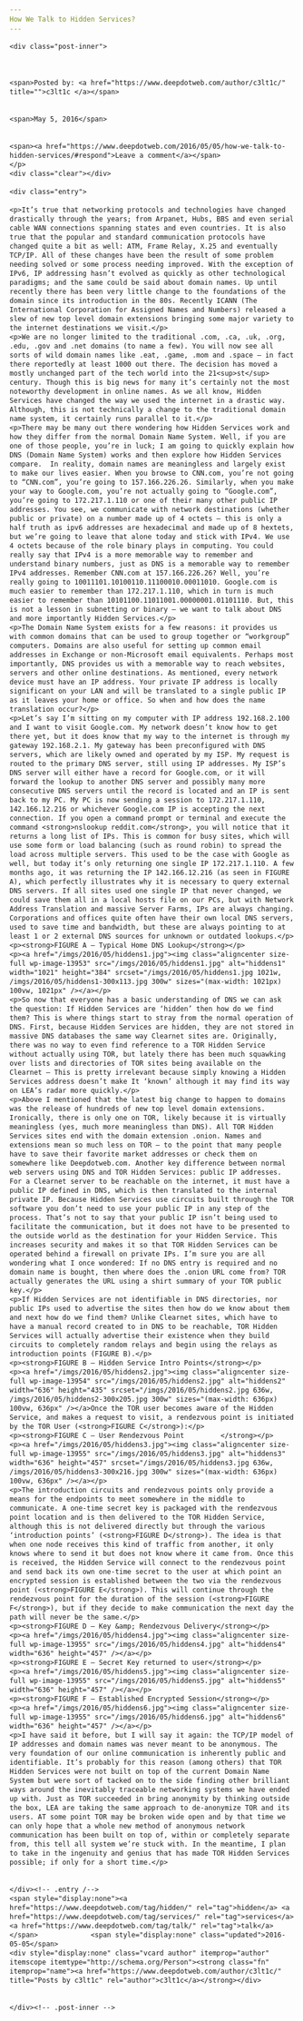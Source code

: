 ```yaml
---
How We Talk to Hidden Services?
---
```

<article class="post-listing post-13952 post type-post status-publish format-standard has-post-thumbnail hentry  tag-services tag-talk">
    
    <div class="post-inner">
    
    
        
    <span>Posted by: <a href="https://www.deepdotweb.com/author/c3lt1c/" title="">c3lt1c </a></span>
    
    
    <span>May 5, 2016</span>
    
    
    <span><a href="https://www.deepdotweb.com/2016/05/05/how-we-talk-to-hidden-services/#respond">Leave a comment</a></span>
    </p>
    <div class="clear"></div>
    
    <div class="entry">
    
    <p>It’s true that networking protocols and technologies have changed drastically through the years; from Arpanet, Hubs, BBS and even serial cable WAN connections spanning states and even countries. It is also true that the popular and standard communication protocols have changed quite a bit as well: ATM, Frame Relay, X.25 and eventually TCP/IP. All of these changes have been the result of some problem needing solved or some process needing improved. With the exception of IPv6, IP addressing hasn’t evolved as quickly as other technological paradigms; and the same could be said about domain names. Up until recently there has been very little change to the foundations of the domain since its introduction in the 80s. Recently ICANN (The International Corporation for Assigned Names and Numbers) released a slew of new top level domain extensions bringing some major variety to the internet destinations we visit.</p>
    <p>We are no longer limited to the traditional .com, .ca, .uk, .org, .edu, .gov and .net domains (to name a few). You will now see all sorts of wild domain names like .eat, .game, .mom and .space – in fact there reportedly at least 1000 out there. The decision has moved a mostly unchanged part of the tech world into the 21<sup>st</sup> century. Though this is big news for many it’s certainly not the most noteworthy development in online names. As we all know, Hidden Services have changed the way we used the internet in a drastic way. Although, this is not technically a change to the traditional domain name system, it certainly runs parallel to it.</p>
    <p>There may be many out there wondering how Hidden Services work and how they differ from the normal Domain Name System. Well, if you are one of those people, you’re in luck; I am going to quickly explain how DNS (Domain Name System) works and then explore how Hidden Services compare.  In reality, domain names are meaningless and largely exist to make our lives easier. When you browse to CNN.com, you’re not going to “CNN.com”, you’re going to 157.166.226.26. Similarly, when you make your way to Google.com, you’re not actually going to “Google.com”, you’re going to 172.217.1.110 or one of their many other public IP addresses. You see, we communicate with network destinations (whether public or private) on a number made up of 4 octets – this is only a half truth as ipv6 addresses are hexadecimal and made up of 8 hextets, but we’re going to leave that alone today and stick with IPv4. We use 4 octets because of the role binary plays in computing. You could really say that IPv4 is a more memorable way to remember and understand binary numbers, just as DNS is a memorable way to remember IPv4 addresses. Remember CNN.com at 157.166.226.26? Well, you’re really going to 10011101.10100110.11100010.00011010. Google.com is much easier to remember than 172.217.1.110, which in turn is much easier to remember than 10101100.11011001.00000001.01101110. But, this is not a lesson in subnetting or binary – we want to talk about DNS and more importantly Hidden Services.</p>
    <p>The Domain Name System exists for a few reasons: it provides us with common domains that can be used to group together or “workgroup” computers. Domains are also useful for setting up common email addresses in Exchange or non-Microsoft email equivalents. Perhaps most importantly, DNS provides us with a memorable way to reach websites, servers and other online destinations. As mentioned, every network device must have an IP address. Your private IP address is locally significant on your LAN and will be translated to a single public IP as it leaves your home or office. So when and how does the name translation occur?</p>
    <p>Let’s say I’m sitting on my computer with IP address 192.168.2.100 and I want to visit Google.com. My network doesn’t know how to get there yet, but it does know that my way to the internet is through my gateway 192.168.2.1. My gateway has been preconfigured with DNS servers, which are likely owned and operated by my ISP. My request is routed to the primary DNS server, still using IP addresses. My ISP’s DNS server will either have a record for Google.com, or it will forward the lookup to another DNS server and possibly many more consecutive DNS servers until the record is located and an IP is sent back to my PC. My PC is now sending a session to 172.217.1.110, 142.166.12.216 or whichever Google.com IP is accepting the next connection. If you open a command prompt or terminal and execute the command <strong>nslookup reddit.com</strong>, you will notice that it returns a long list of IPs. This is common for busy sites, which will use some form or load balancing (such as round robin) to spread the load across multiple servers. This used to be the case with Google as well, but today it’s only returning one single IP 172.217.1.110. A few months ago, it was returning the IP 142.166.12.216 (as seen in FIGURE A), which perfectly illustrates why it is necessary to query external DNS servers. If all sites used one single IP that never changed, we could save them all in a local hosts file on our PCs, but with Network Address Translation and massive Server Farms, IPs are always changing. Corporations and offices quite often have their own local DNS servers, used to save time and bandwidth, but these are always pointing to at least 1 or 2 external DNS sources for unknown or outdated lookups.</p>
    <p><strong>FIGURE A – Typical Home DNS Lookup</strong></p>
    <p><a href="/imgs/2016/05/hiddens1.jpg"><img class="aligncenter size-full wp-image-13953" src="/imgs/2016/05/hiddens1.jpg" alt="hiddens1" width="1021" height="384" srcset="/imgs/2016/05/hiddens1.jpg 1021w, /imgs/2016/05/hiddens1-300x113.jpg 300w" sizes="(max-width: 1021px) 100vw, 1021px" /></a></p>
    <p>So now that everyone has a basic understanding of DNS we can ask the question: If Hidden Services are ‘hidden’ then how do we find them? This is where things start to stray from the normal operation of DNS. First, because Hidden Services are hidden, they are not stored in massive DNS databases the same way Clearnet sites are. Originally, there was no way to even find reference to a TOR Hidden Service without actually using TOR, but lately there has been much squawking over lists and directories of TOR sites being available on the Clearnet – This is pretty irrelevant because simply knowing a Hidden Services address doesn’t make It ‘known’ although it may find its way on LEA’s radar more quickly.</p>
    <p>Above I mentioned that the latest big change to happen to domains was the release of hundreds of new top level domain extensions. Ironically, there is only one on TOR, likely because it is virtually meaningless (yes, much more meaningless than DNS). All TOR Hidden Services sites end with the domain extension .onion. Names and extensions mean so much less on TOR – to the point that many people have to save their favorite market addresses or check them on somewhere like Deepdotweb.com. Another key difference between normal web servers using DNS and TOR Hidden Services: public IP addresses. For a Clearnet server to be reachable on the internet, it must have a public IP defined in DNS, which is then translated to the internal private IP. Because Hidden Services use circuits built through the TOR software you don’t need to use your public IP in any step of the process. That’s not to say that your public IP isn’t being used to facilitate the communication, but it does not have to be presented to the outside world as the destination for your Hidden Service. This increases security and makes it so that TOR Hidden Services can be operated behind a firewall on private IPs. I’m sure you are all wondering what I once wondered: If no DNS entry is required and no domain name is bought, then where does the .onion URL come from? TOR actually generates the URL using a shirt summary of your TOR public key.</p>
    <p>If Hidden Services are not identifiable in DNS directories, nor public IPs used to advertise the sites then how do we know about them and next how do we find them? Unlike Clearnet sites, which have to have a manual record created to in DNS to be reachable, TOR Hidden Services will actually advertise their existence when they build circuits to completely random relays and begin using the relays as introduction points (FIGURE B).</p>
    <p><strong>FIGURE B – Hidden Service Intro Points</strong></p>
    <p><a href="/imgs/2016/05/hiddens2.jpg"><img class="aligncenter size-full wp-image-13954" src="/imgs/2016/05/hiddens2.jpg" alt="hiddens2" width="636" height="435" srcset="/imgs/2016/05/hiddens2.jpg 636w, /imgs/2016/05/hiddens2-300x205.jpg 300w" sizes="(max-width: 636px) 100vw, 636px" /></a>Once the TOR user becomes aware of the Hidden Service, and makes a request to visit, a rendezvous point is initiated by the TOR User (<strong>FIGURE C</strong>):</p>
    <p><strong>FIGURE C – User Rendezvous Point         </strong></p>
    <p><a href="/imgs/2016/05/hiddens3.jpg"><img class="aligncenter size-full wp-image-13955" src="/imgs/2016/05/hiddens3.jpg" alt="hiddens3" width="636" height="457" srcset="/imgs/2016/05/hiddens3.jpg 636w, /imgs/2016/05/hiddens3-300x216.jpg 300w" sizes="(max-width: 636px) 100vw, 636px" /></a></p>
    <p>The introduction circuits and rendezvous points only provide a means for the endpoints to meet somewhere in the middle to communicate. A one-time secret key is packaged with the rendezvous point location and is then delivered to the TOR Hidden Service, although this is not delivered directly but through the various ‘introduction points’ (<strong>FIGURE D</strong>). The idea is that when one node receives this kind of traffic from another, it only knows where to send it but does not know where it came from. Once this is received, the Hidden Service will connect to the rendezvous point and send back its own one-time secret to the user at which point an encrypted session is established between the two via the rendezvous point (<strong>FIGURE E</strong>). This will continue through the rendezvous point for the duration of the session (<strong>FIGURE F</strong>), but if they decide to make communication the next day the path will never be the same.</p>
    <p><strong>FIGURE D – Key &amp; Rendezvous Delivery</strong></p>
    <p><a href="/imgs/2016/05/hiddens4.jpg"><img class="aligncenter size-full wp-image-13955" src="/imgs/2016/05/hiddens4.jpg" alt="hiddens4" width="636" height="457" /></a></p>
    <p><strong>FIGURE E – Secret Key returned to user</strong></p>
    <p><a href="/imgs/2016/05/hiddens5.jpg"><img class="aligncenter size-full wp-image-13955" src="/imgs/2016/05/hiddens5.jpg" alt="hiddens5" width="636" height="457" /></a></p>
    <p><strong>FIGURE F – Established Encrypted Session</strong></p>
    <p><a href="/imgs/2016/05/hiddens6.jpg"><img class="aligncenter size-full wp-image-13955" src="/imgs/2016/05/hiddens6.jpg" alt="hiddens6" width="636" height="457" /></a></p>
    <p>I have said it before, but I will say it again: the TCP/IP model of IP addresses and domain names was never meant to be anonymous. The very foundation of our online communication is inherently public and identifiable. It’s probably for this reason (among others) that TOR Hidden Services were not built on top of the current Domain Name System but were sort of tacked on to the side finding other brilliant ways around the inevitably traceable networking systems we have ended up with. Just as TOR succeeded in bring anonymity by thinking outside the box, LEA are taking the same approach to de-anonymize TOR and its users. AT some point TOR may be broken wide open and by that time we can only hope that a whole new method of anonymous network communication has been built on top of, within or completely separate from, this tell all system we’re stuck with. In the meantime, I plan to take in the ingenuity and genius that has made TOR Hidden Services possible; if only for a short time.</p>
    
    
    </div><!-- .entry /-->
    <span style="display:none"><a href="https://www.deepdotweb.com/tag/hidden/" rel="tag">hidden</a> <a href="https://www.deepdotweb.com/tag/services/" rel="tag">services</a> <a href="https://www.deepdotweb.com/tag/talk/" rel="tag">talk</a></span>				<span style="display:none" class="updated">2016-05-05</span>
    <div style="display:none" class="vcard author" itemprop="author" itemscope itemtype="http://schema.org/Person"><strong class="fn" itemprop="name"><a href="https://www.deepdotweb.com/author/c3lt1c/" title="Posts by c3lt1c" rel="author">c3lt1c</a></strong></div>
    
    
    </div><!-- .post-inner -->
</article><!-- .post-listing -->

